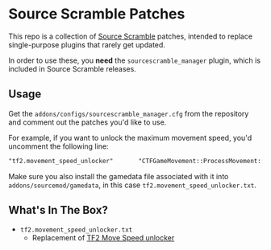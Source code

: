 # Source Scramble Patches

This repo is a collection of [Source Scramble](https://github.com/nosoop/SMExt-SourceScramble) patches,
intended to replace single-purpose plugins that rarely get updated.

In order to use these, you **need** the `sourcescramble_manager` plugin, which is included in Source Scramble releases.

## Usage

Get the `addons/configs/sourcescramble_manager.cfg` from the repository and comment out the patches you'd like to use.

For example, if you want to unlock the maximum movement speed, you'd uncomment the following line:

```diff
"tf2.movement_speed_unlocker"		"CTFGameMovement::ProcessMovement::UnlimitedMovementSpeed"
```

Make sure you also install the gamedata file associated with it into `addons/sourcemod/gamedata`, in this
case `tf2.movement_speed_unlocker.txt`.

## What's In The Box?

* `tf2.movement_speed_unlocker.txt`
    * Replacement of [TF2 Move Speed unlocker](https://forums.alliedmods.net/showthread.php?p=2659562)
